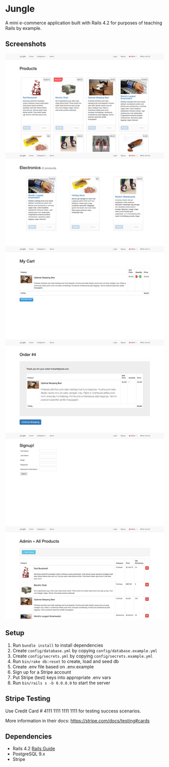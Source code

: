# Jungle

A mini e-commerce application built with Rails 4.2 for purposes of teaching Rails by example.

## Screenshots

![Jungle Homepage](https://github.com/mxmitch/jungle-rails/blob/master/docs/jungle-homepage.png?raw=true)
![Jungle Category Page](https://github.com/mxmitch/jungle-rails/blob/master/docs/jungle-category.png?raw=true)
![Jungle Cart Page](https://github.com/mxmitch/jungle-rails/blob/master/docs/jungle-cart.png?raw=true)
![Jungle Order Summary Page](https://github.com/mxmitch/jungle-rails/blob/master/docs/jungle-order.png?raw=true)
![Jungle Sign Up](https://github.com/mxmitch/jungle-rails/blob/master/docs/jungle-signup.png?raw=true)
![Jungle Admin Product Page](https://github.com/mxmitch/jungle-rails/blob/master/docs/jungle-admin-products.png?raw=true)

## Setup

1. Run `bundle install` to install dependencies
2. Create `config/database.yml` by copying `config/database.example.yml`
3. Create `config/secrets.yml` by copying `config/secrets.example.yml`
4. Run `bin/rake db:reset` to create, load and seed db
5. Create .env file based on .env.example
6. Sign up for a Stripe account
7. Put Stripe (test) keys into appropriate .env vars
8. Run `bin/rails s -b 0.0.0.0` to start the server

## Stripe Testing

Use Credit Card # 4111 1111 1111 1111 for testing success scenarios.

More information in their docs: <https://stripe.com/docs/testing#cards>

## Dependencies

- Rails 4.2 [Rails Guide](http://guides.rubyonrails.org/v4.2/)
- PostgreSQL 9.x
- Stripe
